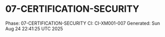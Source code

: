 # 07-CERTIFICATION-SECURITY
Phase: 07-CERTIFICATION-SECURITY
CI: CI-XM001-007
Generated: Sun Aug 24 22:41:25 UTC 2025
